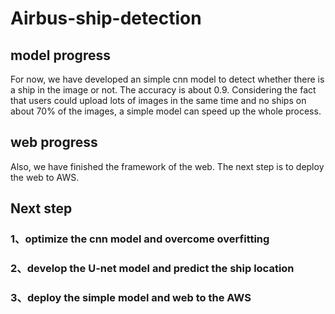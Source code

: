 # Airbus-ship-detection

## model progress
For now, we have developed an simple cnn model to detect whether there is a ship in the image or not. The accuracy is about 0.9. Considering the fact that users could upload lots of images in the same time and no ships on about 70% of the images, a simple model can speed up the whole process.


## web progress
Also, we have finished the framework of the web. The next step is to deploy the web to AWS.

## Next step
### 1、optimize the cnn model and overcome overfitting
### 2、develop the U-net model and predict the ship location
### 3、deploy the simple model and web to the AWS
